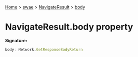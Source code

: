 [Home](./index) &gt; [swae](./swae.md) &gt; [NavigateResult](./swae.navigateresult.md) &gt; [body](./swae.navigateresult.body.md)

# NavigateResult.body property


**Signature:**
```javascript
body: Network.GetResponseBodyReturn
```

